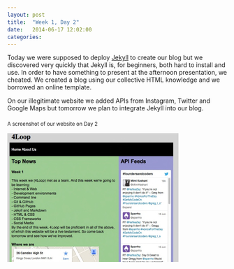```yaml
---
layout: post
title:  "Week 1, Day 2"
date:   2014-06-17 12:02:00
categories:
---
```


Today we were supposed to deploy <a href="http://jekyllrb.com/">Jekyll</a> to create our blog but we discovered very quickly that Jekyll is, for beginners, both hard to install and use. In order to have something to present at the afternoon presentation, we cheated. We created a blog using our collective HTML knowledge and we borrowed an online template.

On our illegitimate website we added APIs from Instagram, Twitter and Google Maps but tomorrow we plan to integrate Jekyll into our blog.

<sub> A screenshot of our website on Day 2 </sub>

<img src = "https://raw.githubusercontent.com/wsfan/4loop/gh-pages/images/4loopold.jpg" width="392" height="295" />
